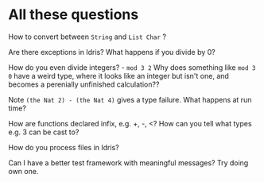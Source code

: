# All these questions

How to convert between `String` and `List Char` ?

Are there exceptions in Idris? What happens if you divide by 0?

How do you even divide integers? - `mod 3 2`
Why does something like `mod 3 0` have a weird type, where it looks like
an integer but isn't one, and becomes a perenially unfinished calculation??

Note `(the Nat 2) - (the Nat 4)` gives a type failure. 
What happens at run time?

How are functions declared infix, e.g. +, -, <?
How can you tell what types e.g. 3 can be cast to?

How do you process files in Idris?

Can I have a better test framework with meaningful messages? Try doing own one.